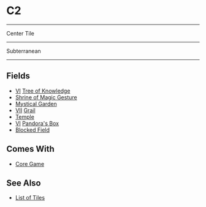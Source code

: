 # C2

___
Center Tile
___
Subterranean
___


## Fields

- [Ⅵ](../difficulties.md) [Tree of Knowledge](../fields/tree_of_knowledge.md)
- [Shrine of Magic Gesture](../fields/shrine_of_magic_gesture.md)
- [Mystical Garden](../fields/mystical_garden.md)
- [Ⅶ](../difficulties.md) [Grail](../fields/grail.md)
- [Temple](../fields/temple.md)
- [Ⅵ](../difficulties.md) [Pandora's Box](../fields/pandoras_box.md)
- [Blocked Field](../keywords/blocked_field.md)


## Comes With

- [Core Game](../content/core_game.md)


## See Also

- [List of Tiles](index.md)

